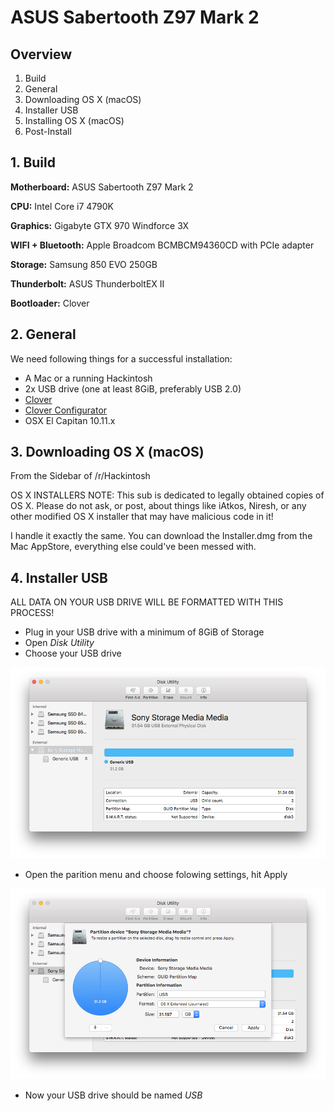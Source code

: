 # ASUS Sabertooth Z97 Mark 2

## Overview

1.  Build
2.  General
3.  Downloading OS X (macOS)
4.  Installer USB
5.  Installing OS X (macOS)
6.  Post-Install

## 1. Build

**Motherboard:** ASUS Sabertooth Z97 Mark 2

**CPU:** Intel Core i7 4790K

**Graphics:** Gigabyte GTX 970 Windforce 3X

**WIFI + Bluetooth:** Apple Broadcom BCMBCM94360CD with PCIe adapter

**Storage:** Samsung 850 EVO 250GB

**Thunderbolt:** ASUS ThunderboltEX II

**Bootloader:** Clover

## 2. General

We need following things for a successful installation:

*   A Mac or a running Hackintosh
*   2x USB drive (one at least 8GiB, preferably USB 2.0)
*   [Clover](https://clover-wiki.zetam.org/Home)
*   [Clover Configurator](http://mackie100projects.altervista.org)
*   OSX El Capitan 10.11.x

## 3. Downloading OS X (macOS)

From the Sidebar of /r/Hackintosh

OS X INSTALLERS NOTE: This sub is dedicated to legally obtained copies of OS X. Please do not ask, or post, about things like iAtkos, Niresh, or any other modified OS X installer that may have malicious code in it!

I handle it exactly the same. You can download the Installer.dmg from the Mac AppStore, everything else could've been messed with.

## 4. Installer USB

ALL DATA ON YOUR USB DRIVE WILL BE FORMATTED WITH THIS PROCESS!

*   Plug in your USB drive with a minimum of 8GiB of Storage
*   Open _Disk Utility_
*   Choose your USB drive

![USB Stick](https://raw.githubusercontent.com/toshmatik/toshtut/master/Resources/Pictures/USB_Stick.png)

*   Open the parition menu and choose folowing settings, hit Apply

![Format USB](https://raw.githubusercontent.com/toshmatik/toshtut/master/Resources/Pictures/Format_USB.png)

*   Now your USB drive should be named _USB_
